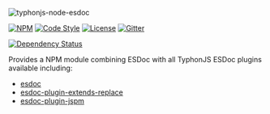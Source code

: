 ![typhonjs-node-esdoc](http://i.imgur.com/IEoixob.png)

[![NPM](https://img.shields.io/npm/v/typhonjs-node-esdoc.svg?label=npm)](https://www.npmjs.com/package/typhonjs-node-esdoc)
[![Code Style](https://img.shields.io/badge/code%20style-allman-yellowgreen.svg?style=flat)](https://en.wikipedia.org/wiki/Indent_style#Allman_style)
[![License](https://img.shields.io/badge/license-MPLv2-yellowgreen.svg?style=flat)](https://github.com/typhonjs-node-esdoc/typhonjs-node-esdoc/blob/master/LICENSE)
[![Gitter](https://img.shields.io/gitter/room/typhonjs/TyphonJS.svg)](https://gitter.im/typhonjs/TyphonJS)

[![Dependency Status](https://www.versioneye.com/user/projects/56dd5b0dcc9aa0002e9a0db3/badge.svg?style=flat)](https://www.versioneye.com/user/projects/56dd5b0dcc9aa0002e9a0db3)

Provides a NPM module combining ESDoc with all TyphonJS ESDoc plugins available including:
- [esdoc](https://www.npmjs.com/package/esdoc)
- [esdoc-plugin-extends-replace](https://www.npmjs.com/package/esdoc-plugin-extends-replace)
- [esdoc-plugin-jspm](https://www.npmjs.com/package/esdoc-plugin-jspm)
